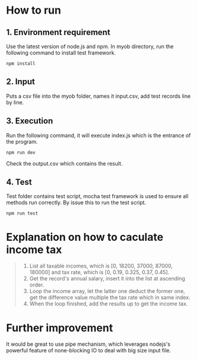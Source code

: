 # How to run
## 1. Environment requirement
Use the latest version of node.js and npm. In myob directory, run the following command to install test framework.
```
npm install
```
## 2. Input
Puts a csv file into the myob folder, names it input.csv, add test records line by line.
## 3. Execution
Run the following command, it will execute index.js which is the entrance of the program.
```
npm run dev
```
Check the output.csv which contains the result.
## 4. Test
Test folder contains test script, mocha test framework is used to ensure all methods run correctly. By issue this to run the test script.
```
npm run test
```

# Explanation on how to caculate income tax
> 1. List all taxable incomes, which is [0, 18200, 37000, 87000, 180000] and tax rate, which is [0, 0.19, 0.325, 0.37, 0.45].
> 2. Get the record's annual salary, insert it into the list at ascending order.
> 3. Loop the income array, let the latter one deduct the former one, get the difference value multiple the tax rate which in same index.
> 4. When the loop finished, add the results up to get the income tax.

# Further improvement
It would be great to use pipe mechanism, which leverages nodejs's powerful feature of none-blocking IO to deal with big size input file.